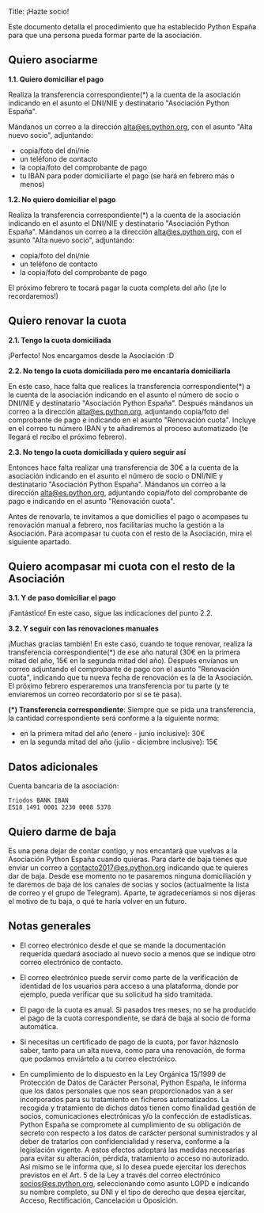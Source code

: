 Title: ¡Hazte socio!


Este documento detalla el procedimiento que ha establecido Python España para que una persona pueda formar parte de la asociación.

## Quiero asociarme

**1.1. Quiero domiciliar el pago**

Realiza la transferencia correspondiente(*) a la cuenta de la asociación indicando en el asunto el DNI/NIE y destinatario "Asociación Python España".

Mándanos un correo a la dirección alta@es.python.org, con el asunto "Alta nuevo socio", adjuntando:
- copia/foto del dni/nie
- un teléfono de contacto
- la copia/foto del comprobante de pago
- tu IBAN para poder domiciliarte el pago (se hará en febrero más o menos)

**1.2. No quiero domiciliar el pago**

Realiza la transferencia correspondiente(*) a la cuenta de la asociación indicando en el asunto el DNI/NIE y destinatario "Asociación Python España".
Mándanos un correo a la dirección alta@es.python.org, con el asunto "Alta nuevo socio", adjuntando:
- copia/foto del dni/nie
- un teléfono de contacto
- la copia/foto del comprobante de pago

El próximo febrero te tocará pagar la cuota completa del año (¡te lo recordaremos!)


## Quiero renovar la cuota

**2.1. Tengo la cuota domiciliada**

¡Perfecto! Nos encargamos desde la Asociación :D

**2.2. No tengo la cuota domiciliada pero me encantaría domiciliarla**

En este caso, hace falta que realices la transferencia correspondiente(*) a la cuenta de la asociación indicando en el asunto el número de socio o DNI/NIE y destinatario "Asociación Python España".
Después mándanos un correo a la dirección alta@es.python.org, adjuntando copia/foto del comprobante de pago e indicando en el asunto "Renovación cuota". Incluye en el correo tu número IBAN y te añadiremos al proceso automatizado (te llegará el recibo el próximo febrero).

**2.3. No tengo la cuota domiciliada y quiero seguir así**

Entonces hace falta realizar una transferencia de 30€ a la cuenta de la asociación indicando en el asunto el número de socio o DNI/NIE y destinatario "Asociación Python España".
Mándanos un correo a la dirección alta@es.python.org, adjuntando copia/foto del comprobante de pago e indicando en el asunto "Renovación cuota".

Antes de renovarla, te invitamos a que domicilies el pago o acompases tu renovación manual a febrero, nos facilitarías mucho la gestión a la Asociación. Para acompasar tu cuota con el resto de la Asociación, mira el siguiente apartado.

## Quiero acompasar mi cuota con el resto de la Asociación

**3.1. Y de paso domiciliar el pago**

¡Fantástico! En este caso, sigue las indicaciones del punto 2.2.

**3.2. Y seguir con las renovaciones manuales**

¡Muchas gracias también! En este caso, cuando te toque renovar, realiza la transferencia correspondiente(*) de ese año natural (30€ en la primera mitad del año, 15€ en la segunda mitad del año). Después envíanos un correo adjuntando el comprobante de pago con el asunto "Renovación cuota", indicando que tu nueva fecha de renovación es la de la Asociación. El próximo febrero esperaremos una transferencia por tu parte (y te enviaremos un correo recordatorio por si se te pasa).


**(*) Transferencia correspondiente**: Siempre que se pida una transferencia, la cantidad correspondiente será conforme a la siguiente norma:

- en la primera mitad del año (enero - junio inclusive): 30€
- en la segunda mitad del año (julio - diciembre inclusive): 15€


## Datos adicionales

Cuenta bancaria de la asociación:

```
Triodos BANK IBAN
ES18 1491 0001 2230 0008 5378
```

## Quiero darme de baja

Es una pena dejar de contar contigo, y nos encantará que vuelvas a la Asociación Python España cuando quieras. Para darte de baja tienes que enviar un correo a contacto2017@es.python.org indicando que te quieres dar de baja. Desde ese momento no te pasaremos ninguna domiciliación y te daremos de baja de los canales de socias y socios (actualmente la lista de correo y el grupo de Telegram). Aparte, te agradeceríamos si nos dijeras el motivo de tu baja, o qué te haría volver en un futuro.


## Notas generales

* El correo electrónico desde el que se mande la documentación requerida quedará asociado al nuevo socio a menos que se indique otro correo electrónico de contacto.

* El correo electrónico puede servir como parte de la verificación de identidad de los usuarios para acceso a una plataforma, donde por ejemplo, pueda verificar que su solicitud ha sido tramitada.

* El pago de la cuota es anual. Si pasados tres meses, no se ha producido el pago de la cuota correspondiente, se dará de baja al socio de forma automática.

* Si necesitas un certificado de pago de la cuota, por favor háznoslo saber, tanto para un alta nueva, como para una renovación, de forma que podamos enviártelo a tu correo electrónico.

* En cumplimiento de lo dispuesto en la Ley Orgánica 15/1999 de Protección de Datos de Carácter Personal, Python España, le informa que los datos personales que nos sean proporcionados van a ser incorporados para su tratamiento en ficheros automatizados. La recogida y tratamiento de dichos datos tienen como finalidad gestión de socios, comunicaciones electrónicas y/o la confección de estadísticas. Python España se compromete al cumplimiento de su obligación de secreto con respecto a los datos de carácter personal suministrados y al deber de tratarlos con confidencialidad y reserva, conforme a la legislación vigente. A estos efectos adoptará las medidas necesarias para evitar su alteración, pérdida, tratamiento o acceso no autorizado. Así mismo se le informa que, si lo desea puede ejercitar los derechos previstos en el Art. 5 de la Ley a través del correo electrónico socios@es.python.org, seleccionando como asunto LOPD e indicando su nombre completo, su DNI y el tipo de derecho que desea ejercitar, Acceso, Rectificación, Cancelación u Oposición.


